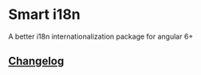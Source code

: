 # Smart i18n
A better i18n internationalization package for angular 6+

## [Changelog](CHANGELOG.md)
